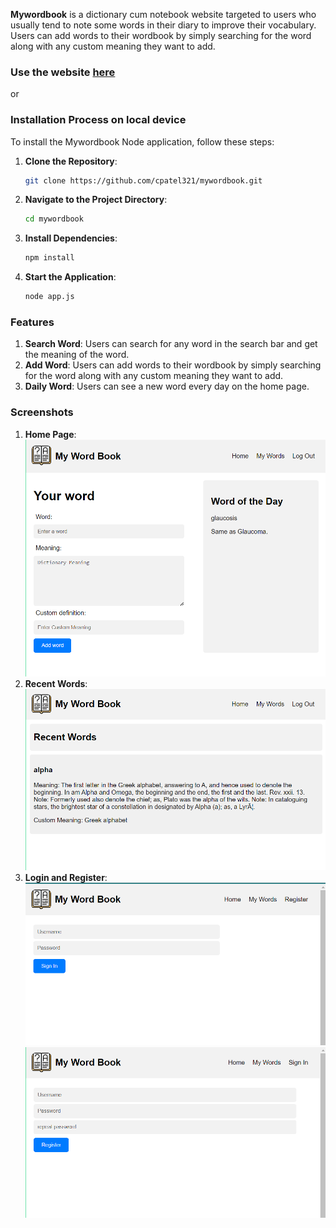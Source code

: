 

**Mywordbook** is a dictionary cum notebook website targeted to users who usually tend to note some words in their diary to improve their vocabulary. Users can add words to their wordbook by simply searching for the word along with any custom meaning they want to add.

### Use the website [here](https://cpatel321.github.io/mywordbook/)
or
### Installation Process on local device

To install the Mywordbook Node application, follow these steps:

1. **Clone the Repository**:
   ```sh
   git clone https://github.com/cpatel321/mywordbook.git
   ```

2. **Navigate to the Project Directory**:
   ```sh
   cd mywordbook
   ```

3. **Install Dependencies**:
   ```sh
   npm install
   ```

4. **Start the Application**:
   ```sh
   node app.js
   ```

### Features
1. **Search Word**: Users can search for any word in the search bar and get the meaning of the word.
2. **Add Word**: Users can add words to their wordbook by simply searching for the word along with any custom meaning they want to add.
3. **Daily Word**: Users can see a new word every day on the home page.
   
### Screenshots
1. **Home Page**:
   ![Home Page](screenshots/home.png)
2. **Recent Words**:
   ![Recent Words](screenshots/recent.png)
3. **Login and Register**:
   ![Login and Register](screenshots/login.png)
   ![Login and Register](screenshots/register.png)